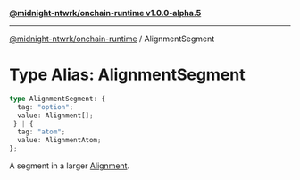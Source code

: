 [**@midnight-ntwrk/onchain-runtime v1.0.0-alpha.5**](../README.md)

***

[@midnight-ntwrk/onchain-runtime](../globals.md) / AlignmentSegment

# Type Alias: AlignmentSegment

```ts
type AlignmentSegment: {
  tag: "option";
  value: Alignment[];
 } | {
  tag: "atom";
  value: AlignmentAtom;
};
```

A segment in a larger [Alignment](Alignment.md).
